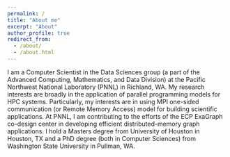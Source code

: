 ```yaml
---
permalink: /
title: "About me"
excerpt: "About"
author_profile: true
redirect_from: 
  - /about/
  - /about.html
---
```


I am a Computer Scientist in the Data Sciences group (a part of the Advanced Computing, Mathematics, and Data Division) at the Pacific Northwest National Laboratory (PNNL) in Richland, WA. My research interests are broadly in the application of parallel programming models for HPC systems. Particularly, my interests are in using MPI one-sided communication (or Remote Memory Access) model for building scientific applications. At PNNL, I am contributing to the efforts of the ECP ExaGraph co-design center in developing efficient distributed-memory graph applications. I hold a Masters degree from University of Houston in Houston, TX and a PhD degree (both in Computer Sciences) from Washington State University in Pullman, WA.
